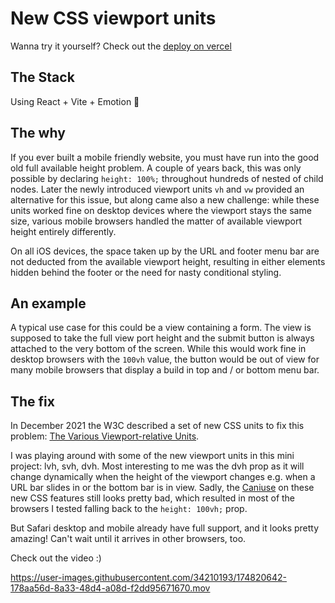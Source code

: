 # New CSS viewport units

Wanna try it yourself? Check out the [deploy on vercel](https://viewport-units.vercel.app/)

## The Stack

Using React + Vite + Emotion 🖤

## The why

If you ever built a mobile friendly website, you must have run into the good old full available height problem. A couple of years back, this was only possible by declaring `height: 100%;` throughout hundreds of nested of child nodes. Later the newly introduced viewport units `vh` and `vw` provided an alternative for this issue, but along came also a new challenge: while these units worked fine on desktop devices where the viewport stays the same size, various mobile browsers handled the matter of available viewport height entirely differently.

On all iOS devices, the space taken up by the URL and footer menu bar are not deducted from the available viewport height, resulting in either elements hidden behind the footer or the need for nasty conditional styling.

## An example

A typical use case for this could be a view containing a form. The view is supposed to take the full view port height and the submit button is always attached to the very bottom of the screen. While this would work fine in desktop browsers with the `100vh` value, the button would be out of view for many mobile browsers that display a build in top and / or bottom menu bar.

## The fix

In December 2021 the W3C described a set of new CSS units to fix this problem: [The Various Viewport-relative Units](https://www.w3.org/TR/css-values-4/#viewport-relative-units).

I was playing around with some of the new viewport units in this mini project: lvh, svh, dvh. Most interesting to me was the dvh prop as it will change dynamically when the height of the viewport changes e.g. when a URL bar slides in or the bottom bar is in view. Sadly, the [Caniuse](https://caniuse.com/viewport-unit-variants) on these new CSS features still looks pretty bad, which resulted in most of the browsers I tested falling back to the `height: 100vh;` prop.

But Safari desktop and mobile already have full support, and it looks pretty amazing! Can't wait until it arrives in other browsers, too.

Check out the video :)

https://user-images.githubusercontent.com/34210193/174820642-178aa56d-8a33-48d4-a08d-f2dd95671670.mov
